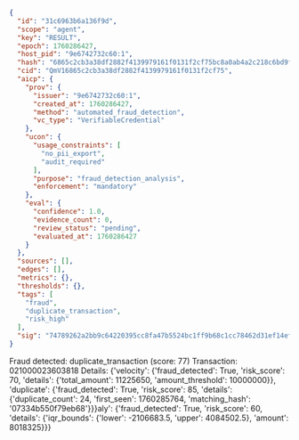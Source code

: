 ```json
{
  "id": "31c6963b6a136f9d",
  "scope": "agent",
  "key": "RESULT",
  "epoch": 1760286427,
  "host_pid": "9e6742732c60:1",
  "hash": "6865c2cb3a38df2882f4139979161f0131f2cf75bc8a0ab4a2c218c6bd9f0207",
  "cid": "QmV16865c2cb3a38df2882f4139979161f0131f2cf75",
  "aicp": {
    "prov": {
      "issuer": "9e6742732c60:1",
      "created_at": 1760286427,
      "method": "automated_fraud_detection",
      "vc_type": "VerifiableCredential"
    },
    "ucon": {
      "usage_constraints": [
        "no_pii_export",
        "audit_required"
      ],
      "purpose": "fraud_detection_analysis",
      "enforcement": "mandatory"
    },
    "eval": {
      "confidence": 1.0,
      "evidence_count": 0,
      "review_status": "pending",
      "evaluated_at": 1760286427
    }
  },
  "sources": [],
  "edges": [],
  "metrics": {},
  "thresholds": {},
  "tags": [
    "fraud",
    "duplicate_transaction",
    "risk_high"
  ],
  "sig": "74789262a2bb9c64220395cc8fa47b5524bc1ff9b68c1cc78462d31ef14ef9cc"
}
```

Fraud detected: duplicate_transaction (score: 77)
Transaction: 021000023603818
Details: {'velocity': {'fraud_detected': True, 'risk_score': 70, 'details': {'total_amount': 11225650, 'amount_threshold': 10000000}}, 'duplicate': {'fraud_detected': True, 'risk_score': 85, 'details': {'duplicate_count': 24, 'first_seen': 1760285764, 'matching_hash': '07334b550f79eb68'}}}aly': {'fraud_detected': True, 'risk_score': 60, 'details': {'iqr_bounds': {'lower': -2106683.5, 'upper': 4084502.5}, 'amount': 8018325}}}